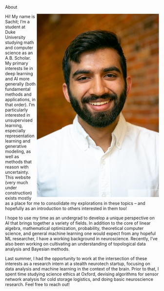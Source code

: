 About

<img style="float: right;" src="./about/media/image1.jpeg">

Hi\! My name is Sachit; I’m a student at Duke University studying math and computer science as an A.B. Scholar. My primary interests lie in deep learning and AI more generally (both fundamental methods and applications, in that order). I’m particularly interested in unsupervised learning, especially representation learning and generative modeling, as well as methods that reason with uncertainty. This website (very much under construction) exists mostly as a place for me to consolidate my explorations in these topics – and hopefully as an introduction to others interested in them too\!

I hope to use my time as an undergrad to develop a unique perspective on AI that brings together a variety of fields. In addition to the core of linear algebra, mathematical optimization, probability, theoretical computer science, and general machine learning one would expect from any hopeful ML researcher, I have a working background in neuroscience. Recently, I’ve also been working on cultivating an understanding of topological data analysis and Bayesian methods.

Last summer, I had the opportunity to work at the intersection of these interests as a research intern at a stealth neurotech startup, focusing on data analysis and machine learning in the context of the brain. Prior to that, I spent time studying science ethics at Oxford, devising algorithms for sensor network analysis for cold storage logistics, and doing basic neuroscience research. Feel free to reach out\!
